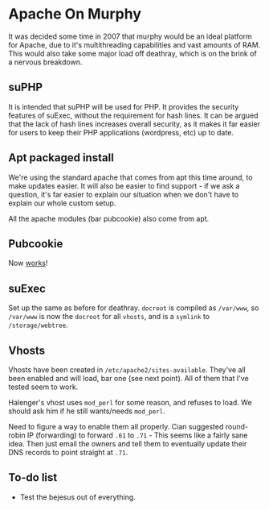 # Apache On Murphy
It was decided some time in 2007 that murphy would be an ideal platform for
Apache, due to it's multithreading capabilities and vast amounts of RAM. This
would also take some major load off deathray, which is on the brink of a nervous
breakdown.

## suPHP
It is intended that suPHP will be used for PHP. It provides the security
features of suExec, without the requirement for hash lines. It can be argued
that the lack of hash lines increases overall security, as it makes it far
easier for users to keep their PHP applications (wordpress, etc) up to date.

## Apt packaged install
We're using the standard apache that comes from apt this time around, to make
updates easier. It will also be easier to find support - if we ask a question,
it's far easier to explain our situation when we don't have to explain our whole
custom setup.

All the apache modules (bar pubcookie) also come from apt.

## Pubcookie
Now [works](/web/pubcookie)!

## suExec
Set up the same as before for deathray. `docroot` is compiled as `/var/www`, so
`/var/www` is now the `docroot` for all `vhosts`, and is a `symlink` to
`/storage/webtree`.

## Vhosts
Vhosts have been created in `/etc/apache2/sites-available`. They've all been
enabled and will load, bar one (see next point). All of them that I've tested
seem to work.

Halenger's vhost uses `mod_perl` for some reason, and refuses to load. We should
ask him if he still wants/needs `mod_perl`.

Need to figure a way to enable them all properly. Cian suggested round-robin IP
(forwarding) to forward `.61` to `.71` - This seems like a fairly sane idea.
Then just email the owners and tell them to eventually update their DNS records
to point straight at `.71`.

## To-do list
* Test the bejesus out of everything.
